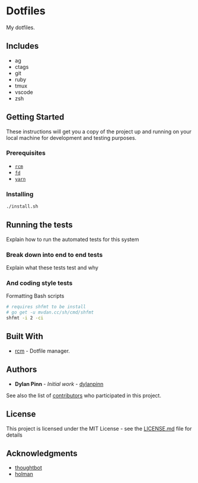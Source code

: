 # Dotfiles

My dotfiles.

## Includes

- ag
- ctags
- git
- ruby
- tmux
- vscode
- zsh

## Getting Started

These instructions will get you a copy of the project up and running on your local machine for development and testing purposes.

### Prerequisites

* [`rcm`](https://github.com/thoughtbot/rcm)
* [`fd`](https://github.com/sharkdp/fd)
* [`yarn`](https://yarnpkg.com/en/)

### Installing

```bash
./install.sh
```

## Running the tests

Explain how to run the automated tests for this system

### Break down into end to end tests

Explain what these tests test and why

### And coding style tests

Formatting Bash scripts

```bash
# requires shfmt to be install
# go get -u mvdan.cc/sh/cmd/shfmt
shfmt -i 2 -ci
```

## Built With

* [rcm](https://github.com/thoughtbot/rcm) - Dotfile manager.

## Authors

* **Dylan Pinn** - *Initial work* - [dylanpinn](https://github.com/dylanpinn)

See also the list of [contributors](https://github.com/dylanpinn/dotfiles/contributors) who participated in this project.

## License

This project is licensed under the MIT License - see the [LICENSE.md](LICENSE.md) file for details

## Acknowledgments

* [thoughtbot](https://github.com/thoughtbot/dotfiles)
* [holman](https://github.com/holman/dotfiles)

